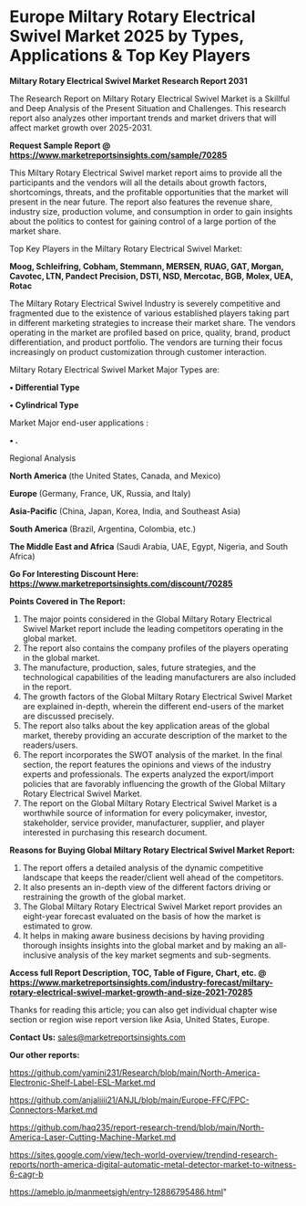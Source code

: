 # Europe Miltary Rotary Electrical Swivel Market 2025 by Types, Applications & Top Key Players

<strong>Miltary Rotary Electrical Swivel Market Research Report 2031</strong>

The Research Report on Miltary Rotary Electrical Swivel Market is a Skillful and Deep Analysis of the Present Situation and Challenges. This research report also analyzes other important trends and market drivers that will affect market growth over 2025-2031.

<strong>Request Sample Report @ <a href=https://www.marketreportsinsights.com/sample/70285>https://www.marketreportsinsights.com/sample/70285</a></strong>

This Miltary Rotary Electrical Swivel market report aims to provide all the participants and the vendors will all the details about growth factors, shortcomings, threats, and the profitable opportunities that the market will present in the near future. The report also features the revenue share, industry size, production volume, and consumption in order to gain insights about the politics to contest for gaining control of a large portion of the market share.

Top Key Players in the Miltary Rotary Electrical Swivel Market:

<strong>Moog, Schleifring, Cobham, Stemmann, MERSEN, RUAG, GAT, Morgan, Cavotec, LTN, Pandect Precision, DSTI, NSD, Mercotac, BGB, Molex, UEA, Rotac</strong>

The Miltary Rotary Electrical Swivel Industry is severely competitive and fragmented due to the existence of various established players taking part in different marketing strategies to increase their market share. The vendors operating in the market are profiled based on price, quality, brand, product differentiation, and product portfolio. The vendors are turning their focus increasingly on product customization through customer interaction.

Miltary Rotary Electrical Swivel Market Major Types are:

<strong>• Differential Type

• Cylindrical Type</strong>

Market Major end-user applications :

<strong>• .</strong>

Regional Analysis

</u><strong><b>North America</b></strong> (the United States, Canada, and Mexico)

<strong><b>Europe </b></strong>(Germany, France, UK, Russia, and Italy)

<strong><b>Asia-Pacific</b></strong> (China, Japan, Korea, India, and Southeast Asia)

<strong><b>South America</b></strong> (Brazil, Argentina, Colombia, etc.)

<strong><b>The Middle East and Africa</b></strong> (Saudi Arabia, UAE, Egypt, Nigeria, and South Africa)

<strong>Go For Interesting Discount Here: <a href=https://www.marketreportsinsights.com/discount/70285>https://www.marketreportsinsights.com/discount/70285</a></strong>

<strong>Points Covered in The Report:</strong>
<ol>
  <li>The major points considered in the Global Miltary Rotary Electrical Swivel Market report include the leading competitors operating in the global market.</li>
  <li>The report also contains the company profiles of the players operating in the global market.</li>
  <li>The manufacture, production, sales, future strategies, and the technological capabilities of the leading manufacturers are also included in the report.</li>
  <li>The growth factors of the Global Miltary Rotary Electrical Swivel Market are explained in-depth, wherein the different end-users of the market are discussed precisely.</li>
  <li>The report also talks about the key application areas of the global market, thereby providing an accurate description of the market to the readers/users.</li>
  <li>The report incorporates the SWOT analysis of the market. In the final section, the report features the opinions and views of the industry experts and professionals. The experts analyzed the export/import policies that are favorably influencing the growth of the Global Miltary Rotary Electrical Swivel Market.</li>
  <li>The report on the Global Miltary Rotary Electrical Swivel Market is a worthwhile source of information for every policymaker, investor, stakeholder, service provider, manufacturer, supplier, and player interested in purchasing this research document.</li>
</ol>
<strong>Reasons for Buying Global Miltary Rotary Electrical Swivel Market Report:</strong>

<ol>
  <li>The report offers a detailed analysis of the dynamic competitive landscape that keeps the reader/client well ahead of the competitors.</li>
  <li>It also presents an in-depth view of the different factors driving or restraining the growth of the global market.</li>
  <li>The Global Miltary Rotary Electrical Swivel Market report provides an eight-year forecast evaluated on the basis of how the market is estimated to grow.</li>
  <li>It helps in making aware business decisions by having providing thorough insights insights into the global market and by making an all-inclusive analysis of the key market segments and sub-segments.</li>
</ol>
<strong>Access full Report Description, TOC, Table of Figure, Chart, etc. @ <a href=https://www.marketreportsinsights.com/industry-forecast/miltary-rotary-electrical-swivel-market-growth-and-size-2021-70285>https://www.marketreportsinsights.com/industry-forecast/miltary-rotary-electrical-swivel-market-growth-and-size-2021-70285</a></strong>


Thanks for reading this article; you can also get individual chapter wise section or region wise report version like Asia, United States, Europe.

<strong>Contact Us:</strong>
sales@marketreportsinsights.com

<strong>Our other reports:</strong>

<a href=https://github.com/yamini231/Research/blob/main/North-America-Electronic-Shelf-Label-ESL-Market.md>https://github.com/yamini231/Research/blob/main/North-America-Electronic-Shelf-Label-ESL-Market.md</a>

<a href=https://github.com/anjaliiii21/ANJL/blob/main/Europe-FFC/FPC-Connectors-Market.md>https://github.com/anjaliiii21/ANJL/blob/main/Europe-FFC/FPC-Connectors-Market.md</a>

<a href=https://github.com/haq235/report-research-trend/blob/main/North-America-Laser-Cutting-Machine-Market.md>https://github.com/haq235/report-research-trend/blob/main/North-America-Laser-Cutting-Machine-Market.md</a>

<a href=https://sites.google.com/view/tech-world-overview/trendind-research-reports/north-america-digital-automatic-metal-detector-market-to-witness-6-cagr-b>https://sites.google.com/view/tech-world-overview/trendind-research-reports/north-america-digital-automatic-metal-detector-market-to-witness-6-cagr-b</a>

<a href=https://ameblo.jp/manmeetsigh/entry-12886795486.html>https://ameblo.jp/manmeetsigh/entry-12886795486.html</a>"
